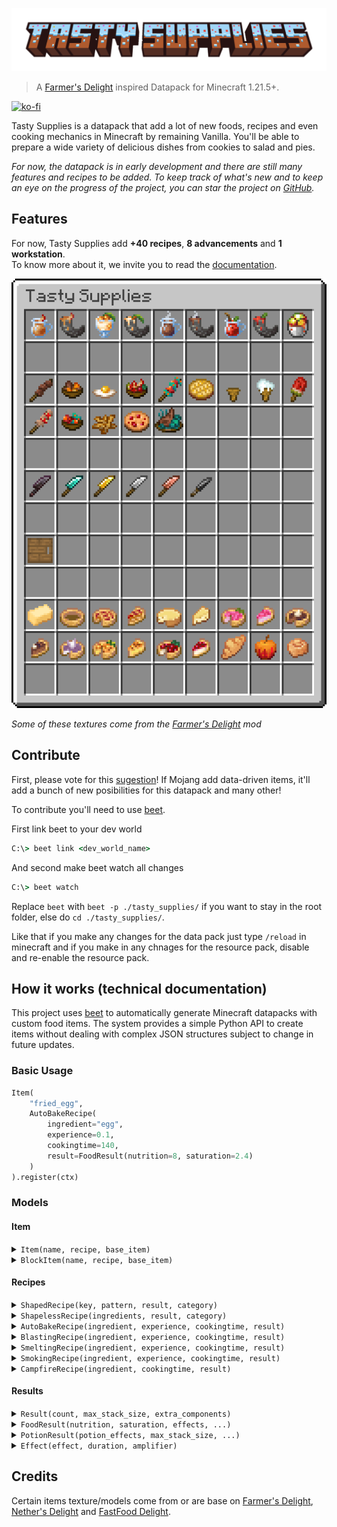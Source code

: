 ![Tasty Supplies Banner](./docs/_media/tasty_supplies_title.png)
> A [Farmer's Delight](https://modrinth.com/mod/farmers-delight) inspired Datapack for Minecraft 1.21.5+.

[![ko-fi](https://ko-fi.com/img/githubbutton_sm.svg)](https://ko-fi.com/Y8Y7DH7YN)

Tasty Supplies is a datapack that add a lot of new foods, recipes and even cooking mechanics in Minecraft by remaining Vanilla.
You'll be able to prepare a wide variety of delicious dishes from cookies to salad and pies.

*For now, the datapack is in early development and there are still many features and recipes to be added. To keep track of what's new and to keep an eye on the progress of the project, you can star the project on [GitHub]([https://github.com/atomic-junky/tasty-supplies](https://github.com/atomic-junky/tasty-supplies)).*

## Features

For now, Tasty Supplies add **+40 recipes**, **8 advancements** and **1 workstation**.<br>
To know more about it, we invite you to read the [documentation](https://atomic-junky.github.io/tasty-supplies/#/).

<p align="center">
  <img src="./docs/_media/showcase/item_showcase.png" />
</p>

*Some of these textures come from the [Farmer's Delight](https://modrinth.com/mod/farmers-delight) mod*

## Contribute

First, please vote for this [sugestion](https://feedback.minecraft.net/hc/en-us/community/posts/24834246348173-Add-the-new-components-to-crafting-recipe-inputs-Datapacks)! If Mojang add data-driven items, it'll add a bunch of new posibilities for this datapack and many other!

To contribute you'll need to use [beet](https://github.com/mcbeet/beet/tree/728859b2bf7b7725fcf7aa7de3788c668ffd668d).

First link beet to your dev world

```cmd
C:\> beet link <dev_world_name>
```

And second make beet watch all changes

```cmd
C:\> beet watch
```

Replace `beet` with `beet -p ./tasty_supplies/` if you want to stay in the root folder, else do `cd ./tasty_supplies/`.

Like that if you make any changes for the data pack just type `/reload` in minecraft and if you make in any chnages for the resource pack, disable and re-enable the resource pack.

## How it works (technical documentation)

This project uses [beet](https://github.com/mcbeet/beet) to automatically generate Minecraft datapacks with custom food items. The system provides a simple Python API to create items without dealing with complex JSON structures subject to change in future updates.

### Basic Usage

```py
Item(
    "fried_egg",
    AutoBakeRecipe(
        ingredient="egg",
        experience=0.1,
        cookingtime=140,
        result=FoodResult(nutrition=8, saturation=2.4)
    )
).register(ctx)
```

### Models

#### Item

<details>
<summary>
    <code>Item(name, recipe, base_item)</code>
</summary>

Create a new custom item.

> [!IMPORTANT]  
> You need to put the item texture in `tasty_supplies/src/assets/tasty_supplies/textures/item/` folder with the right item name.

**Parameters:**

- `name` *(str)*: Item identifier
- `recipe` *(Recipe)*: Recipe for crafting/cooking the item
- `base_item` *(str, optional)*: Base Minecraft item. Default: `"bread"`

**Methods:**

- `register(ctx)`: Registers the item and generates all files

**Generates:**

- **[Resource Pack]** `assets/tasty_supplies/models/item/{name}.json`
- **[Resource Pack]** `assets/tasty_supplies/item_models/{name}.json`
- **[Resource Pack]** `assets/minecraft/item_models/{base_item}.json`

**Example:**

```py
Item(
    "cheese",
    recipe=AutoBakeRecipe(...),
    base_item="bread"
).register(ctx)
```

</details>

<details>
<summary>
    <code>BlockItem(name, recipe, base_item)</code>
</summary>

Create a new custom item.

> [!IMPORTANT]  
> You need to put the item texture in `tasty_supplies/src/assets/tasty_supplies/textures/item/` folder with the right item name.

**Parameters:**

- `name` *(str)*: Item identifier
- `recipe` *(Recipe)*: Recipe for crafting/cooking the item
- `base_item` *(str, optional)*: Base Minecraft item. Default: `"bread"`

**Methods:**

- `register(ctx)`: Registers the item and generates all files

**Generates:**

- **[Resource Pack]** `assets/tasty_supplies/models/item/{name}.json`
- **[Resource Pack]** `assets/tasty_supplies/item_models/{name}.json`
- **[Resource Pack]** `assets/minecraft/item_models/{base_item}.json`

**Example:**

```py
Item(
    "cheese",
    recipe=AutoBakeRecipe(...),
    base_item="bread"
).register(ctx)
```

</details>

#### Recipes

<details>
<summary>
    <code>ShapedRecipe(key, pattern, result, category)</code>
</summary>

Crafting table with specific pattern.

**Parameters:**

- `key` *(dict)*: Maps pattern letters to items
- `pattern` *(list[str])*: Crafting pattern
- `result` *(Result)*: Item properties when crafted
- `category` *(str, optional)*: Recipe category. Default: `"misc"`

**Generates:**

- **[Datapack]** `data/tasty_supplies/recipes/{name}.json`

**Example:**

```py
ShapedRecipe(
    key={
        "W": "wheat", 
        "A": "apple", 
        "S": "sugar", 
        "C": "bread"
    },
    pattern=["WWW", "AAA", "SCS"],
    result=FoodResult(nutrition=8, saturation=6)
)
```

</details>

<details>
<summary>
    <code>ShapelessRecipe(ingredients, result, category)</code>
</summary>

Crafting recipe without specific positioning.

**Parameters:**

- `ingredients` *(list[str])*: Required items (supports tags with `#`)
- `result` *(Result)*: Item properties when crafted
- `category` *(str, optional)*: Recipe category. Default: `"misc"`

**Generates:**

- **[Datapack]** `data/tasty_supplies/recipes/{name}.json`

**Example:**

```py
ShapelessRecipe(
    ingredients=["bowl", "apple", "melon_slice", "#tasty_supplies:berries"],
    result=FoodResult(nutrition=18, saturation=7.6)
)
```

</details>

<details>
<summary>
    <code>AutoBakeRecipe(ingredient, experience, cookingtime, result)</code>
</summary>

Auto-generates item recipes for blasting, smoking and campfire. Smoked recipes cook 30% faster, while campfire recipes cook 30% slower.

**Parameters:**

- `ingredient` *(str)*: Item to cook
- `experience` *(float)*: XP reward
- `cookingtime` *(int)*: Cooking time in ticks
- `result` *(Result)*: Item properties when cooked

**Generates:**

- **[Datapack]** `data/tasty_supplies/recipes/{name}_blasting.json`
- **[Datapack]** `data/tasty_supplies/recipes/{name}_smoking.json`
- **[Datapack]** `data/tasty_supplies/recipes/{name}_campfire.json`

**Example:**

```py
AutoBakeRecipe(
    ingredient="milk_bucket",
    experience=0.5,
    cookingtime=200,
    result=FoodResult(nutrition=8, saturation=5.6)
)
```

</details>

<details>
<summary>
    <code>BlastingRecipe(ingredient, experience, cookingtime, result)</code>
</summary>

Blast furnace recipe.

**Parameters:**

- `ingredient` *(str)*: Item to cook
- `experience` *(float)*: XP reward
- `cookingtime` *(int)*: Cooking time in ticks
- `result` *(Result)*: Item properties when cooked

**Generates:**

- **[Datapack]** `data/tasty_supplies/recipes/{name}.json`

</details>

<details>
<summary>
    <code>SmeltingRecipe(ingredient, experience, cookingtime, result)</code>
</summary>

Furnace recipe.

**Parameters:**

- `ingredient` *(str)*: Item to cook
- `experience` *(float)*: XP reward
- `cookingtime` *(int)*: Cooking time in ticks
- `result` *(Result)*: Item properties when cooked

**Generates:**

- **[Datapack]** `data/tasty_supplies/recipes/{name}_smelting.json`

</details>

<details>
<summary>
    <code>SmokingRecipe(ingredient, experience, cookingtime, result)</code>
</summary>

Smoker recipe.

**Parameters:**

- `ingredient` *(str)*: Item to cook
- `experience` *(float)*: XP reward
- `cookingtime` *(int)*: Cooking time in ticks
- `result` *(Result)*: Item properties when cooked

**Generates:**

- **[Datapack]** `data/tasty_supplies/recipes/{name}_smoking.json`

</details>

<details>
<summary>
    <code>CampfireRecipe(ingredient, cookingtime, result)</code>
</summary>

Campfire cooking recipe.

**Parameters:**

- `ingredient` *(str)*: Item to cook
- `cookingtime` *(int)*: Cooking time in ticks
- `result` *(Result)*: Item properties when cooked

**Generates:**

- **[Datapack]** `data/tasty_supplies/recipes/{name}_campfire.json`

</details>

#### Results

<details>
<summary>
    <code>Result(count, max_stack_size, extra_components)</code>
</summary>

Basic item properties with custom components.

**Parameters:**

- `count` *(int, optional)*: Item count. Default: `1`
- `max_stack_size` *(int, optional)*: Stack limit. Default: `64`
- `extra_components` *(dict, optional)*: Additional item components

**Example:**

```py
Result(
    count=1,
    max_stack_size=64,
    extra_components={"max_damage": 100}
)
```

</details>

<details>
<summary>
    <code>FoodResult(nutrition, saturation, effects, ...)</code>
</summary>

Edible item properties with nutrition and effects.

**Parameters:**

- `nutrition` *(int)*: Hunger points restored
- `saturation` *(float)*: Saturation value
- `effects` *(list[Effect], optional)*: Potion effects when eaten
- `can_always_eat` *(bool, optional)*: Edible when full. Default: `False`
- `max_stack_size` *(int, optional)*: Stack limit. Default: `64`
- `extra_components` *(dict, optional)*: Additional item components

**Example:**

```py
FoodResult(
    nutrition=8,
    saturation=6,
    effects=[Effect("speed", 3600, 1)]
)
```

</details>

<details>
<summary>
    <code>PotionResult(potion_effects, max_stack_size, ...)</code>
</summary>

Drinkable item properties with potion effects.

**Parameters:**

- `potion_effects` *(list[Effect])*: Effects when consumed
- `max_stack_size` *(int, optional)*: Stack limit. Default: `1`
- `extra_components` *(dict, optional)*: Additional item components

**Example:**

```py
PotionResult(
    potion_effects=[Effect("regeneration", 600)]
)
```

</details>

<details>
<summary>
    <code>Effect(effect, duration, amplifier)</code>
</summary>

Potion effect definition.

**Parameters:**

- `effect` *(str)*: Effect ID (e.g., `"speed"`, `"regeneration"`)
- `duration` *(int, optional)*: Duration in ticks (20 = 1 second). Default: `0`
- `amplifier` *(int, optional)*: Effect level (0 = I, 1 = II). Default: `0`

**Example:**

```py
Effect("speed", 3600, 1)  # Speed II for 3 minutes
```

</details>

## Credits

Certain items texture/models come from or are base on [Farmer's Delight](https://github.com/vectorwing/FarmersDelight), [Nether's Delight](https://github.com/Chefs-Delight/NethersDelight_Forge) and [FastFood Delight](https://github.com/akaneoMT/FastFoodDelight).
